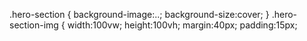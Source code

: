 


.hero-section {
background-image:..;
background-size:cover;
}
.hero-section-img {
width:100vw;
height:100vh;
margin:40px;
padding:15px;
